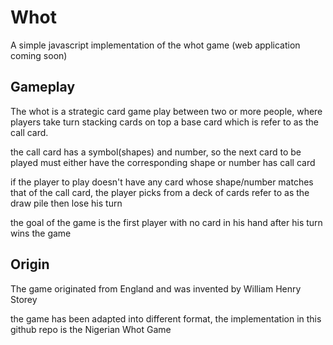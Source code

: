 # Whot

A simple javascript implementation of the whot game (web application coming soon)


## Gameplay

The whot is a strategic card game play between two or more people, where players take turn stacking cards on top a base card which is refer to as the call  card.

the call card has a symbol(shapes) and number, so the next card to be played must either have the corresponding shape or number has call card

if the player to play doesn't have any card whose shape/number  matches that of the call card, the player picks from a deck of cards refer to as the draw pile then lose his turn

the goal of the game is the first player with no card in his hand  after his turn wins the game

## Origin 

The game originated from England and was invented by William Henry Storey

the game has been adapted into different format, the implementation in this github repo is the Nigerian Whot Game 
